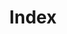 ---
backreferences:
- index.md
link: /essays
siblings:
- essays/2017-08-29-how-paint-bike-shed-kafka-topic-naming-conventions.md
- essays/2018-10-29-models-microservices-should-be-using-same-continuous-delivery-stack.md
- essays/2017-08-07-build-kafka-connector-source.md
- essays/2017-08-14-one-big-cluster-many-small-ones.md
- essays/2022-06-13-how-to-plan-work-for-infrastructure-team.md
- essays/2012-09-25-kill-subprocesses-linux-bash.md
- essays/2021-06-21-preventing-technology-turf-wars.md
- essays/2019-01-22-kafka-escape-hatch.md
- essays/2021-10-11-google-oauth-wkwebview.md
- essays/2009-11-13-sort-reducer-input-value-hadoop.md
- essays/2012-10-22-tech-exits.md
- essays/2018-11-12-dont-tell-people-what-to-do-ask-them-how-to-do-it.md
- essays/2018-10-23-your-first-technical-presentation.md
- essays/2021-11-08-work-for-two-companies.md
- essays/2017-08-21-choosing-where-to-work.md
- essays/2019-02-19-yes-you-still-need-qa-team-not-for-writing-tests.md
- essays/2019-01-15-research-cell-animal-human-software-simulation-speed-up-experimentation.md
- essays/2019-02-04-managing-kafka-topic-configuration.md
- essays/2018-11-05-kafka-change-data-capture-breaks-database-encapsulation.md
- essays/2021-12-13-how-to-write-a-technical-book.md
- essays/2012-10-05-kafka-consumer-memory-tuning.md
- essays/2013-06-14-yarn-with-cgroups.md
- essays/2018-11-27-in-defense-of-design-documents.md
- essays/2021-11-01-missing-readme-books-and-links.md
- essays/2023-05-18-ai-helm-building-open-source-project-gpt-4.md
- essays/2012-09-29-streaming-live-sports-schedule-scores-stats-api.md
- essays/2021-06-08-what-the-heck-data-mesh.md
- essays/2018-11-19-minimum-viable-infrastructure.md
- essays/2023-01-05-recap-for-people-who-hate-data-catalogs.md
- essays/2017-09-11-trust-but-automate.md
- essays/2019-07-29-future-data-engineering.md
title: Index
---